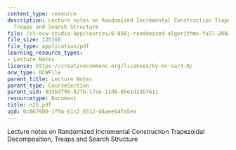 ```yaml
---
content_type: resource
description: Lecture notes on Randomized Incremental Construction Trapezoidal Decomposition,
  Treaps and Search Structure
file: /ol-ocw-studio-app/courses/6-856j-randomized-algorithms-fall-2002/0c8679001f9a61c28512d4aee64fa5ea_n25.pdf
file_size: 125160
file_type: application/pdf
learning_resource_types:
- Lecture Notes
license: https://creativecommons.org/licenses/by-nc-sa/4.0/
ocw_type: OCWFile
parent_title: Lecture Notes
parent_type: CourseSection
parent_uid: 8d3bdf99-82fb-17ae-11d8-85e1d32b7611
resourcetype: Document
title: n25.pdf
uid: 0c867900-1f9a-61c2-8512-d4aee64fa5ea
---
```

Lecture notes on Randomized Incremental Construction Trapezoidal Decomposition, Treaps and Search Structure